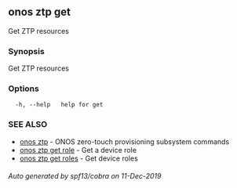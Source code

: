 ## onos ztp get

Get ZTP resources

### Synopsis

Get ZTP resources

### Options

```
  -h, --help   help for get
```

### SEE ALSO

* [onos ztp](onos_ztp.md)	 - ONOS zero-touch provisioning subsystem commands
* [onos ztp get role](onos_ztp_get_role.md)	 - Get a device role
* [onos ztp get roles](onos_ztp_get_roles.md)	 - Get device roles

###### Auto generated by spf13/cobra on 11-Dec-2019
